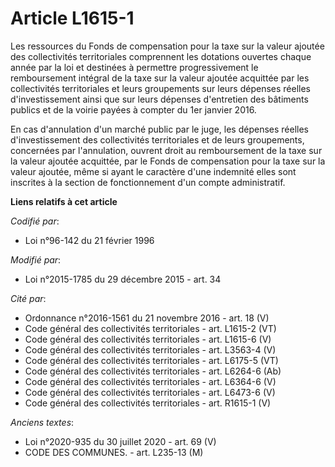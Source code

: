 # Article L1615-1

Les ressources du Fonds de compensation pour la taxe sur la valeur ajoutée des collectivités territoriales comprennent les
dotations ouvertes chaque année par la loi et destinées à permettre progressivement le remboursement intégral de la taxe sur
la valeur ajoutée acquittée par les collectivités territoriales et leurs groupements sur leurs dépenses réelles
d'investissement ainsi que sur leurs dépenses d'entretien des bâtiments publics et de la voirie payées à compter du 1er
janvier 2016.

En cas d'annulation d'un marché public par le juge, les dépenses réelles d'investissement des collectivités territoriales et
de leurs groupements, concernées par l'annulation, ouvrent droit au remboursement de la taxe sur la valeur ajoutée acquittée,
par le Fonds de compensation pour la taxe sur la valeur ajoutée, même si ayant le caractère d'une indemnité elles sont
inscrites à la section de fonctionnement d'un compte administratif.

**Liens relatifs à cet article**

_Codifié par_:

  - Loi n°96-142 du 21 février 1996

_Modifié par_:

  - Loi n°2015-1785 du 29 décembre 2015 - art. 34

_Cité par_:

  - Ordonnance n°2016-1561 du 21 novembre 2016 - art. 18 (V)
  - Code général des collectivités territoriales - art. L1615-2 (VT)
  - Code général des collectivités territoriales - art. L1615-6 (V)
  - Code général des collectivités territoriales - art. L3563-4 (V)
  - Code général des collectivités territoriales - art. L6175-5 (VT)
  - Code général des collectivités territoriales - art. L6264-6 (Ab)
  - Code général des collectivités territoriales - art. L6364-6 (V)
  - Code général des collectivités territoriales - art. L6473-6 (V)
  - Code général des collectivités territoriales - art. R1615-1 (V)

_Anciens textes_:

  - Loi n°2020-935 du 30 juillet 2020 - art. 69 (V)
  - CODE DES COMMUNES. - art. L235-13 (M)
